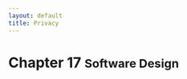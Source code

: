 ```yaml
---
layout: default
title: Privacy
---
```


<div class="page-header">
    <h1>Chapter 17 <small>Software Design</small></h1>
</div>
